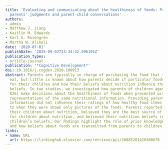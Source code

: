 ```yaml
---
title: 'Evaluating and communicating about the healthiness of foods: Predictors of
  parents’ judgments and parent-child conversations'
authors:
- admin
- Matthew J. Jiang
- Kaitlin M. Edwards
- Karl S. Rosengren
- Martha W. Alibali
date: '2020-07-01'
publishDate: '2025-09-02T23:34:32.596195Z'
publication_types:
- article-journal
publication: '*Cognitive Development*'
doi: 10.1016/j.cogdev.2020.100913
abstract: Parents are typically in charge of purchasing the food that their children
  eat, but little is known about how parents decide if particular foods are healthy
  for their children and how their beliefs about nutrition inﬂuence their children’s
  beliefs. In two studies, we investigated how parents of children ages 4–12 (N =
  826) make decisions about the healthiness of foods when presented with diﬀerent
  representations of the same nutritional information. Providing parents with nutritional
  information did not inﬂuence their ratings of how healthy food items are, compared
  to when they were shown only pictures of the foods. Parents reported talking with
  their children about nutrition, believed they are the best source of information
  for children about nutrition, and believed their nutrition beliefs inﬂuence their
  children’s beliefs. Our ﬁndings highlight the role of prior knowledge in food cognition
  and how beliefs about foods are transmitted from parents to children.
links:
- name: URL
  url: https://linkinghub.elsevier.com/retrieve/pii/S0885201420300678
---
```

